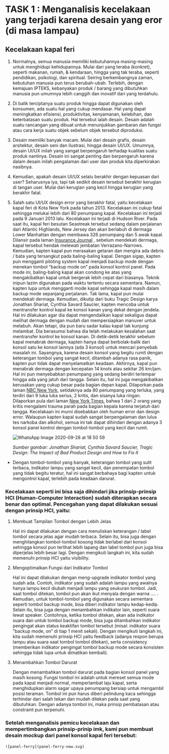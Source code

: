 # TASK 1 : Menganalisis kecelakaan yang terjadi karena desain yang eror (di masa lampau)

## Kecelakaan kapal feri

1. Normalnya, semua manusia memiliki kebutuhannya masing-masing untuk menghidupi kehidupannya. Mulai dari yang teraba (konkret), seperti makanan, rumah, & kendaraan, hingga yang tak teraba, seperti pendidikan, psikologi, dan spiritual. Seiring berkembangnya zaman, kebutuhan manusia pun terus berubah-ubah. Terlebih, dengan kemajuan IPTEKS, kebanyakan produk / barang yang dibutuhkan manusia pun umumnya lebih canggih dan inovatif dari yang terdahulu.

2. Di balik terciptanya suatu produk hingga dapat digunakan oleh konsumen, ada suatu hal yang cukup mendasar. Hal yang dapat meningkatkan efisiensi, produktivitas, kenyamanan, kelebihan, dan keterbatasan suatu produk. Hal tersebut ialah desain. Desain adalah suatu rancangan yang dibuat untuk menunjukkan gambaran dan fungsi atau cara kerja suatu objek sebelum objek tersebut diproduksi.

3. Desain memiliki banyak macam. Mulai dari desain grafis, desain arsitektur, desain seni dan ilustrasi, hingga desain UI/UX. Umumnya, desain UI/UX inilah yang sangat berpengaruh terhadap kualitas suatu produk nantinya. Desain ini sangat penting dan berpengaruh karena dalam desain inilah pengalaman dari user dan produk kita diperkirakan nasibnya.

4. Kemudian, apakah desain UI/UX selalu berakhir dengan kepuasan dari user? Seharusnya iya, tapi tak sedikit desain tersebut berakhir kerugian di tangan user. Mulai dari kerugian yang kecil hingga kerugian yang berakhir fatal.

5. Salah satu UI/UX design error yang berakhir fatal, yaitu kecelakaan kapal feri di Kota New York pada tahun 2013. Kecelakaan ini cukup fatal sehingga melukai lebih dari 80 penumpang kapal. Kecelakaan ini terjadi pada 9 Januari 2013 lalu. Kecelakaan ini terjadi di Hudson River. Pada saat itu, kapal feri besutan Seastreak tersebut sedang dalam perjalanan dari Atlantic Highlands, New Jersey dan akan berlabuh di dermaga Lower Manhattan dengan membawa 326 penumpang dan 5 awak kapal. Dilansir pada laman [Insurance Journal](https://www.insurancejournal.com/news/east/2014/04/10/325951.htm)
, sebelum mendekati dermaga, kapal tersebut hendak melewati jembatan Verrazano-Narrows. Kemudian, kapten kapal pun merasakan getaran dan mengira ada debris / bata yang tersangkut pada baling-baling kapal. Dengan sigap, kapten pun mengganti piloting system kapal menjadi backup mode dengan menekan tombol “backup mode on” pada konsol kontrol panel. Pada mode ini, baling-baling kapal akan condong ke atas yang mengakibatkan kapal untuk bergerak lebih cepat dari biasanya. Teknik inipun lazim digunakan pada waktu tertentu secara sementara. Namun, kapten lupa untuk mengganti mode kapal sehingga kapal masih dalam backup mode sepanjang perjalanan. Tak lama, kapal pun mulai mendekati dermaga.
Kemudian, dikutip dari buku Tragic Design karya Jonathan Shariat, Cynthia Savard Saucier, kapten mencoba untuk mentransfer kontrol kapal ke konsol kanan yang dekat dengan jendela. Hal ini dilakukan agar dia dapat mengendalikan kapal sekaligus dapat melihat dermaga dengan mudah dan mempersiapkan manuver untuk melabuh. Akan tetapi, dia pun baru sadar kalau kapal tak kunjung melambat. Dia berasumsi bahwa dia telah melakukan kesalahan saat mentransfer kontrol ke konsol kanan. Di detik-detik terakhir sebelum kapal menabrak dermaga, kapten hanya dapat berbolak-balik dari konsol satu ke konsol lainnya (ada 3 konsol) untuk mencari penyebab masalah ini. Sayangnya, karena desain konsol yang begitu rumit dengan keterangan tombol yang sangat kecil, ditambah adanya rasa panik, kapten pun tidak dapat menyelamatkan keadaan. 
Akhirnya, kapal pun menabrak dermaga dengan kecepatan 14 knots atau sekitar 26 km/jam. Hal ini pun menyebabkan penumpang yang sedang berdiri terlempar hingga ada yang jatuh dari tangga. Selain itu, hal ini juga mengakibatkan kerusakan yang cukup besar pada bagian depan kapal.
Dilaporkan pada laman [NBC New York](https://www.nbcnewyork.com/news/local/ferry-crash-south-street-pier-11/1970100/), setidaknya ada 80 penumpang yang terluka, yang terdiri dari 9 luka luka serius, 2 kritis, dan sisanya luka ringan. Dilaporkan pula dari laman [New York Times](https://www.nytimes.com/2013/01/10/nyregion/ferry-accident-in-lower-manhattan-leaves-many-injured.html), bahwa 1 dari 2 orang yang kritis mengalami trauma parah pada bagian kepala karena terjatuh dari tangga.
Kecelakaan ini murni disebabkan oleh human error dan design error. Walaupun kapten kapal sudah sangat berpengalaman dan lulus tes narkoba dan alkohol, semua ini tak dapat dihindari dengan adanya 3 konsol panel kontrol dengan tombol-tombol yang kecil dan rumit. 

    ![WhatsApp Image 2020-09-28 at 18 50 59](https://user-images.githubusercontent.com/71898654/94429899-40a60180-01bd-11eb-8064-082bc0b63322.jpeg)

    _Sumber gambar: Jonathan Shariat, Cynthia Savard Saucier, Tragic Design: The Impact of Bad Product Design and How to Fix It_

* Dengan tombol-tombol yang banyak, keterangan tombol yang sulit terbaca, indikator lampu yang sangat kecil, dan penempatan tombol yang tidak begitu teratur, hal ini sangat berbahaya bagi kapten untuk mengontrol kapal, terlebih pada keadaan darurat.
	
### Kecelakaan seperti ini bisa saja dihindari jika prinsip-prinsip HCI (Human-Computer Interaction) sudah diterapkan secara benar dan optimal. Pencegahan yang dapat dilakukan sesuai dengan prinsip HCI, yaitu:

1. Membuat Tampilan Tombol dengan Lebih Jelas
     
     Hal ini dapat dilakukan dengan cara menuliskan keterangan / label tombol secara jelas agar mudah terbaca. Selain itu, bisa juga dengan menghilangkan tombol-tombol kosong tidak berlabel dari konsol sehingga konsol pun terlihat lebih lapang dan label tombol pun juga bisa diperjelas lebih besar lagi. Dengan mengikuti langkah ini, kita sudah memenuhi prinsip HCI yaitu visibility.

2. Mengoptimalkan Fungsi dari Indikator Tombol

    Hal ini dapat dilakukan dengan meng-upgrade indikator tombol yang sudah ada. Contoh, indikator yang sudah adalah lampu yang awalnya hanya lampu kecil diubah menjadi lampu yang seukuran tombol. Jadi, saat tombol ditekan, tombol pun akan ikut menyala dengan warna …. . Kemudian, untuk tombol-tombol yang digunakan secara sementara seperti tombol backup mode, bisa diberi indikator lampu kedap-kedip. Selain itu, bisa juga dengan menambahkan indikator lain, seperti suara lewat speaker. Contohnya, ketika tombol ditekan, akan ada indikator suara dan untuk tombol backup mode, bisa juga ditambahkan indikator pengingat akan status keaktifan tombol tersebut (misal: indikator suara ”backup mode, on” di tiap 1 menit sekali). Dengan mengikuti langkah ini, kita sudah memenuhi prinsip HCI yaitu feedback (adanya respon berupa lampu atau suara saat tombol tombol ditekan), serta consistency (memberikan indikator pengingat tombol backup mode secara konsisten sehingga tidak lupa untuk dimatikan kembali).

3. Menambahkan Tombol Darurat
    
    Dengan menambahkan tombol darurat pada bagian konsol panel yang masih kosong. Fungsi tombol ini adalah untuk mereset semua mode pada kapal menjadi normal, memperlambat laju kapal, serta menghidupkan alarm sagar upaya penumpang bersiap untuk mengambil posisi teraman. Tombol ini pun harus diberi pelindung kaca sehingga terhindar dari salah tekan dan mudah ditekan pada saat yang dibutuhkan. Dengan adanya tombol ini, maka prinsip pembatasan atau constraint pun terpenuhi.
    
### Setelah menganalisis pemicu kecelakaan dan mempertimbangkan prinsip-prinip imk, kami pun membuat desain mockup dari panel konsol kapal feri tersebut:
	![panel-ferry](panel-ferry-new.svg)
